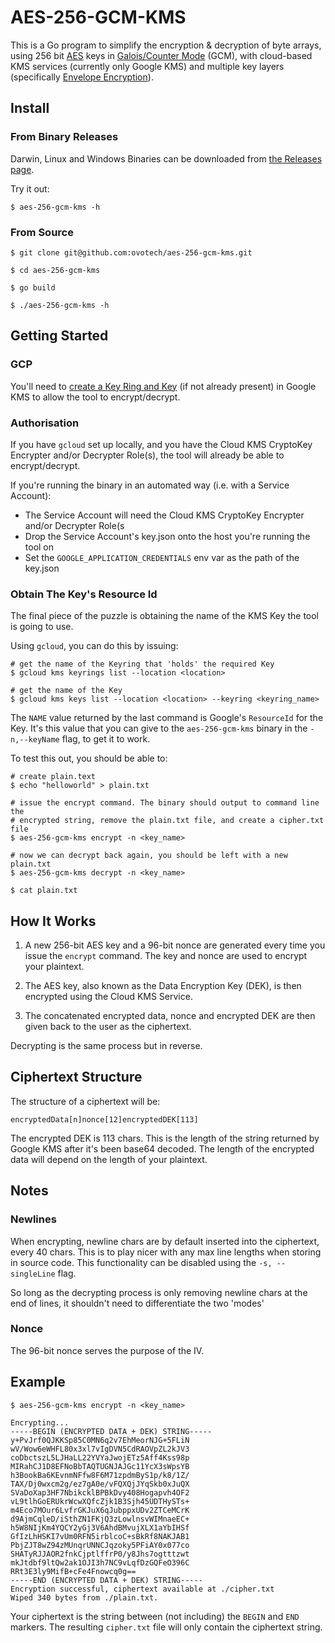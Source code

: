 # AES-256-GCM-KMS

This is a Go program to simplify the encryption & decryption of byte arrays,
using 256 bit [AES](https://en.wikipedia.org/wiki/Advanced_Encryption_Standard)
keys in [Galois/Counter Mode](https://en.wikipedia.org/wiki/Galois/Counter_Mode)
(GCM), with cloud-based KMS services (currently only Google KMS) and multiple
key layers (specifically
[Envelope Encryption](https://cloud.google.com/kms/docs/envelope-encryption)).


## Install

### From Binary Releases

Darwin, Linux and Windows Binaries can be downloaded from [the Releases page](https://github.com/ovotech/aes-256-gcm-kms/releases).

Try it out:

```
$ aes-256-gcm-kms -h
```

### From Source

```
$ git clone git@github.com:ovotech/aes-256-gcm-kms.git

$ cd aes-256-gcm-kms

$ go build

$ ./aes-256-gcm-kms -h
```

## Getting Started

### GCP

You'll need to [create a Key Ring and Key](https://cloud.google.com/kms/docs/creating-keys#kms-create-keyring-cli)
(if not already present) in Google KMS to allow the tool to encrypt/decrypt.

### Authorisation

If you have `gcloud` set up locally, and you have the Cloud KMS CryptoKey
Encrypter and/or Decrypter Role(s), the tool will already be able to
encrypt/decrypt.

If you're running the binary in an automated way (i.e. with a Service Account):

* The Service Account will need the Cloud KMS CryptoKey Encrypter and/or
Decrypter Role(s
* Drop the Service Account's key.json onto the host you're running the tool on
* Set the `GOOGLE_APPLICATION_CREDENTIALS` env var as the path of the key.json

### Obtain The Key's Resource Id

The final piece of the puzzle is obtaining the name of the KMS Key the tool is
going to use.

Using `gcloud`, you can do this by issuing:

```
# get the name of the Keyring that 'holds' the required Key
$ gcloud kms keyrings list --location <location>

# get the name of the Key
$ gcloud kms keys list --location <location> --keyring <keyring_name>
```

The `NAME` value returned by the last command is Google's `ResourceId` for the
Key. It's this value that you can give to the `aes-256-gcm-kms` binary in the
`-n,--keyName` flag, to get it to work.

To test this out, you should be able to:

```
# create plain.text
$ echo "helloworld" > plain.txt

# issue the encrypt command. The binary should output to command line the
# encrypted string, remove the plain.txt file, and create a cipher.txt file
$ aes-256-gcm-kms encrypt -n <key_name>

# now we can decrypt back again, you should be left with a new plain.txt
$ aes-256-gcm-kms decrypt -n <key_name>

$ cat plain.txt
```

## How It Works

1. A new 256-bit AES key and a 96-bit nonce are generated every time you issue
 the `encrypt` command. The key and nonce are used to encrypt your plaintext.

2. The AES key, also known as the Data Encryption Key (DEK), is then encrypted
using the Cloud KMS Service.

3. The concatenated encrypted data, nonce and encrypted DEK are then given back
to the user as the ciphertext.

Decrypting is the same process but in reverse.


## Ciphertext Structure

The structure of a ciphertext will be:

```
encryptedData[n]nonce[12]encryptedDEK[113]
```

The encrypted DEK is 113 chars. This is the length of the string returned by
Google KMS after it's been base64 decoded. The length of the encrypted data will
depend on the length of your plaintext.

## Notes

### Newlines

When encrypting, newline chars are by default inserted into the ciphertext,
every 40 chars. This is to play nicer with any max line lengths when storing in
source code. This functionality can be disabled using the `-s, --singleLine`
flag.

So long as the decrypting process is only removing newline chars at the end of
lines, it shouldn't need to differentiate the two 'modes'

### Nonce

The 96-bit nonce serves the purpose of the IV.


## Example

```
$ aes-256-gcm-kms encrypt -n <key_name>

Encrypting...
-----BEGIN (ENCRYPTED DATA + DEK) STRING-----
y+PvJrf0QJKKSp85C0MN6q2v7EhMeorNJG+5FLiN
wV/Wow6eWHFL80x3xl7vIgDVN5CdRAOVpZL2kJV3
coDbctszL5LJHaLL22YVYaJwojETz5Aff4Kss98p
MIRahCJ1D8EFNoBbTAQTUGNJAJGc11YcX3sWpsYB
h3BookBa6KEvnmNFfw8F6M71zpdmByS1p/k8/1Z/
TAX/Dj0wxcm2g/ez7gA0e/vFQXQjJYqSkb0xJuQX
SVaDoXap3HF7NbikcklBPBkDvy408Hogapvh4OF2
vL9tlhGoERUkrWcwXQfcZjk1B3Sjh45UDTHySTs+
m4Eco7MOur6LvfrGKJuX6qJubppxUDv2ZTCeMCrK
d9AjmCqleD/iSthZN1FKjQ3zLowlnsvWIMnaeEC+
h5W8NIjKm4YQCY2yGj3V6AhdBMvujXLX1aYbIHSf
GfIzLhHSKI7vUm0RFN5irblcoC+sBkRf8NAKJAB1
PbjZJT8wZ94zMUnqrUNNCJqzoky5PFiAY0x077co
SHATyRJJAOR2fnkCjptlffrP0/y8Jhs7ogtttzwt
mkJtdbf9ltQw2ak1OJI3h7NC9vLqfDzGQFeO396C
RRt3E3ly9MifB+cFe4Fnowcq0g==
-----END (ENCRYPTED DATA + DEK) STRING-----
Encryption successful, ciphertext available at ./cipher.txt
Wiped 340 bytes from ./plain.txt.
```

Your ciphertext is the string between (not including) the `BEGIN` and `END`
markers. The resulting `cipher.txt` file will only contain the ciphertext
string.
